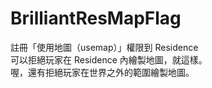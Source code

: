 # BrilliantResMapFlag   
註冊「使用地圖（usemap）」權限到 Residence   
可以拒絕玩家在 Residence 內繪製地圖，就這樣。   
喔，還有拒絕玩家在世界之外的範圍繪製地圖。       
